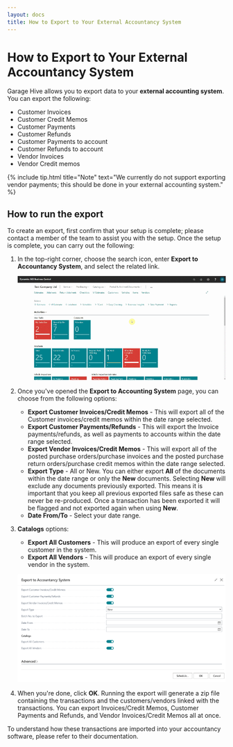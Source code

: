 ```yaml
---
layout: docs
title: How to Export to Your External Accountancy System
---
```

# How to Export to Your External Accountancy System

Garage Hive allows you to export data to your **external accounting system**. You can export the following:

* Customer Invoices
* Customer Credit Memos
* Customer Payments
* Customer Refunds
* Customer Payments to account
* Customer Refunds to account
* Vendor Invoices
* Vendor Credit memos

{% include tip.html title="Note" text="We currently do not support exporting vendor payments; this should be done in your external accounting system." %}

## How to run the export 

To create an export, first confirm that your setup is complete; please contact a member of the team to assist you with the setup. Once the setup is complete, you can carry out the following:
1. In the top-right corner, choose the search icon, enter **Export to Accountancy System**, and select the related link.

   ![](media/garagehive-accountancy-export1.gif)

2. Once you've opened the **Export to Accounting System** page, you can choose from the following options: 

   * **Export Customer Invoices/Credit Memos** - This will export all of the Customer invoices/credit memos within the date range selected. 
   * **Export Customer Payments/Refunds** - This will export the Invoice payments/refunds, as well as payments to accounts within the date range selected.
   * **Export Vendor Invoices/Credit Memos** - This will export all of the posted purchase orders/purchase invoices and the posted purchase return orders/purchase credit memos within the date range selected. 
   * **Export Type** - All or New. You can either export **All** of the documents within the date range or only the **New** documents. Selecting **New** will exclude any documents previously exported. This means it is important that you keep all previous exported files safe as these can never be re-produced. Once a transaction has been exported it will be flagged and not exported again when using **New**.
   * **Date From/To** - Select your date range.

3. **Catalogs** options:

   * **Export All Customers** - This will produce an export of every single customer in the system.
   * **Export All Vendors** - This will produce an export of every single vendor in the system.

   ![](media/garagehive-accountancy-export2.png)

4. When you're done, click **OK**. Running the export will generate a zip file containing the transactions and the customers/vendors linked with the transactions. You can export Invoices/Credit Memos, Customer Payments and Refunds, and Vendor Invoices/Credit Memos all at once. 

To understand how these transactions are imported into your accountancy software, please refer to their documentation. 